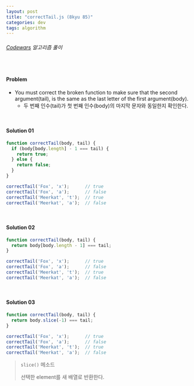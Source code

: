 ```yaml
---
layout: post
title: "correctTail.js (8kyu 85)"
categories: dev
tags: algorithm
---
```


###### [Codewars](https://www.codewars.com) 알고리즘 풀이

<br>

#### Problem

- You must correct the broken function to make sure that the second argument(tail), is the same as the last letter of the first argument(body).
  - 두 번째 인수(tail)가 첫 번째 인수(body)의 마지막 문자와 동일한지 확인한다.

<br>

#### Solution 01

```js
function correctTail(body, tail) {
  if (body[body.length] - 1 === tail) {
    return true;
  } else {
    return false;
  }
}

correctTail('Fox', 'x');      // true
correctTail('Fox', 'a');      // false
correctTail('Meerkat', 't');  // true
correctTail('Meerkat', 'a');  // false
```

<br>

#### Solution 02

```js
function correctTail(body, tail) {
  return body[body.length - 1] === tail;
}

correctTail('Fox', 'x');      // true
correctTail('Fox', 'a');      // false
correctTail('Meerkat', 't');  // true
correctTail('Meerkat', 'a');  // false
```

<br>

#### Solution 03

```js
function correctTail(body, tail) {
  return body.slice(-1) === tail;
}

correctTail('Fox', 'x');      // true
correctTail('Fox', 'a');      // false
correctTail('Meerkat', 't');  // true
correctTail('Meerkat', 'a');  // false
```

> `slice()` 메소드
>
> 선택한 element를 새 배열로 반환한다.

<br>

<br>